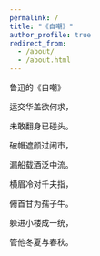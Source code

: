 ```yaml
---
permalink: /
title: "《自嘲》"
author_profile: true
redirect_from: 
  - /about/
  - /about.html
---
```


鲁迅的《自嘲》

运交华盖欲何求，

未敢翻身已碰头。

破帽遮颜过闹市，

漏船载酒泛中流。

横眉冷对千夫指，

俯首甘为孺子牛。

躲进小楼成一统，

管他冬夏与春秋。


